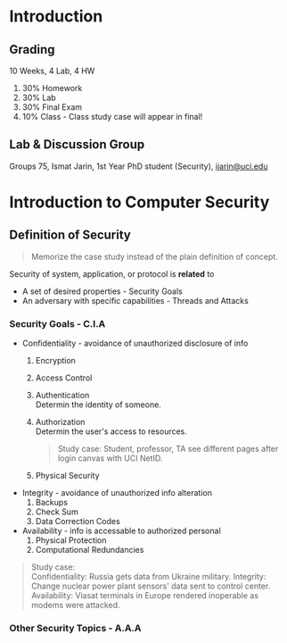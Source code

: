 # Introduction
## Grading
10 Weeks, 4 Lab, 4 HW
1. 30% Homework
2. 30% Lab
3. 30% Final Exam
4. 10% Class - Class study case will appear in final!
## Lab & Discussion Group
Groups 75, Ismat Jarin, 1st Year PhD student (Security), ijarin@uci.edu

# Introduction to Computer Security
## Definition of Security
> Memorize the case study instead of the plain definition of concept.  

Security of system, application, or protocol is **related** to  
* A set of desired properties - Security Goals
* An adversary with specific capabilities - Threads and Attacks  
### Security Goals - C.I.A
* Confidentiality - avoidance of unauthorized disclosure of info
    1. Encryption
    2. Access Control
    3. Authentication  
    Determin the identity of someone.
    4. Authorization  
    Determin the user's access to resources.  
        > Study case: Student, professor, TA see different pages after login canvas with UCI NetID.  

    1. Physical Security
* Integrity - avoidance of unauthorized info alteration
    1. Backups
    2. Check Sum
    3. Data Correction Codes
* Availability - info is accessable to authorized personal  
    1. Physical Protection
    2. Computational Redundancies
> Study case:  
> Confidentiality: Russia gets data from Ukraine military.
> Integrity: Change nuclear power plant sensors' data sent to control center.  
> Availability: Viasat terminals in Europe rendered inoperable as modems were attacked.  

### Other Security Topics - A.A.A

### 

  

